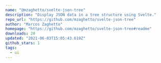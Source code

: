 ```yaml
---
name: "@mzaghetto/svelte-json-tree"
description: "Display JSON data in a tree structure using Svelte."
repo_url: "https://github.com/mzaghetto/svelte-json-tree"
author: "Marcos Zaghetto"
homepage: "https://github.com/mzaghetto/svelte-json-tree#readme"
downloads: 20
updated: "2021-06-03T15:05:43.619Z"
github_stars: 1
tags: 
  - ui
---
```

